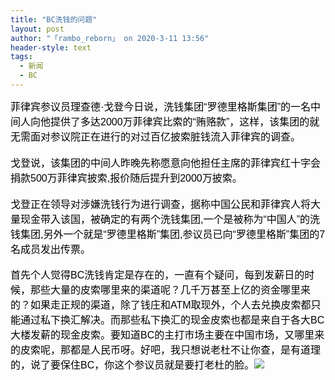 ```yaml
---
title: "BC洗钱的问题"
layout: post
author: "「rambo_reborn」 on 2020-3-11 13:56"
header-style: text
tags:
  - 新闻
  - BC
---
```


<head></head>
<body>
 <div align="left"> 
  <font color="#000"><font face="微软雅黑, Tahoma, Helvetica, Arial, 宋体, sans-serif"><font style="font-size:16px">菲律宾参议员理查德·戈登今日说，洗钱集团“罗德里格斯集团”的一名中间人向他提供了多达2000万菲律宾比索的“贿赂款”，这样，该集团的就无需面对参议院正在进行的对过百亿披索脏钱流入菲律宾的调查。</font></font></font> 
 </div> 
 <div align="left"> 
  <font color="#000"><font face="微软雅黑, Tahoma, Helvetica, Arial, 宋体, sans-serif"><font style="font-size:16px"><br> 戈登说，该集团的中间人昨晚先称愿意向他担任主席的菲律宾红十字会捐款500万菲律宾披索,报价随后提升到2000万披索。</font></font></font> 
 </div> 
 <div align="left"> 
  <font color="#000"><font face="微软雅黑, Tahoma, Helvetica, Arial, 宋体, sans-serif"><font style="font-size:16px"><br> 戈登正在领导对涉嫌洗钱行为进行调查，据称中国公民和菲律宾人将大量现金带入该国，被确定的有两个洗钱集团,一个是被称为“中国人”的洗钱集团,另外一个就是“罗德里格斯”集团,参议员已向“罗德里格斯”集团的7名成员发出传票。</font></font></font> 
 </div>
 <br> 
 <div align="left"> 
  <font color="#000"><font face="微软雅黑, Tahoma, Helvetica, Arial, 宋体, sans-serif"><font style="font-size:16px">首先个人觉得BC洗钱肯定是存在的，一直有个疑问，每到发薪日的时候，那些大量的皮索哪里来的渠道呢？几千万甚至上亿的资金哪里来的？如果走正规的渠道，除了钱庄和ATM取现外，个人去兑换皮索都只能通过私下换汇解决。而那些私下换汇的现金皮索也都是来自于各大BC大楼发薪的现金皮索。要知道BC的主打市场主要在中国市场，又哪里来的皮索呢，那都是人民币呀。好吧，我只想说老杜不让你查，是有道理的，说了要保住BC，你这个参议员就是要打老杜的脸。<img src="https://bbs.boniu123.cc/static/image/smiley/4yangcong/14.gif" smilieid="461"></font></font></font> 
 </div>
 <br>
</body>


